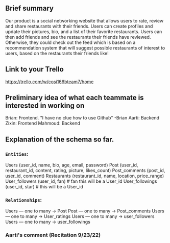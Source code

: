 ## Brief summary
Our product is a social networking website that allows users to rate, review and share restaurants with their friends. Users can create profiles and update their pictures, bio, and a list of their favorite restaurants. Users can then add friends and see the restaurants their friends have reviewed. Otherwise, they could check out the feed which is based on a recommendation system that will suggest possible restaurants of interest to users, based on the restaurants their friends like!
## Link to your Trello
https://trello.com/w/cosi166bteam7/home
## Preliminary idea of what each teammate is interested in working on
Brian: Frontend. "I have no clue how to use Github" -Brian
Aarti: Backend
Zixin: Frontend
Mahmoud: Backend
## Explanation of the schema so far.
### `Entities`:
Users (user_id, name, bio, age, email, password)
Post (user_id, restaurant_id, content, rating, picture, likes_count)
Post_comments (post_id, user_id, comment)
Restaurants (restaurant_id, name, location, price_range)
User_followers (user_id, fan) # fan this will be a User_id
User_followings (user_id, star) # this will be a User_id

### `Relationships`:
Users — one to many → Post
Post — one to many → Post_comments
Users — one to many → User_ratings
Users — one to many →  user_followers
Users — one to many → user_followings


### Aarti's comment (Recitation 9/23/22)

